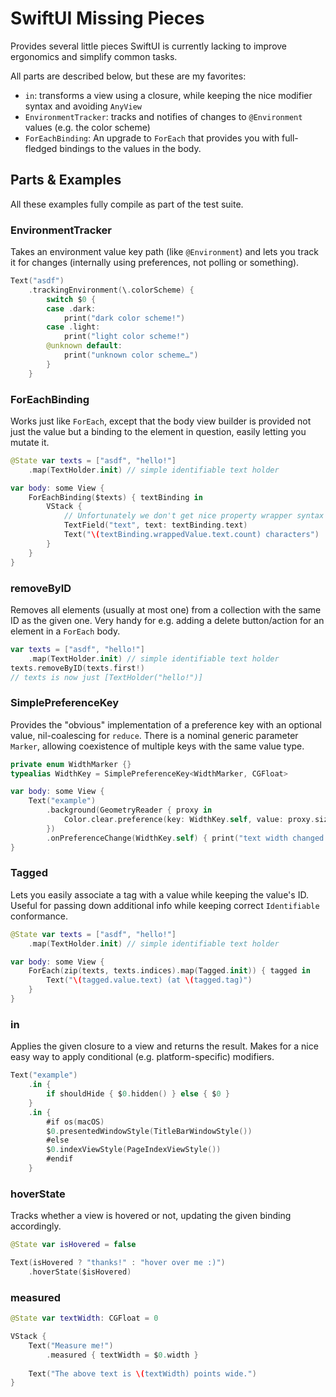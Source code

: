 # SwiftUI Missing Pieces

Provides several little pieces SwiftUI is currently lacking to improve ergonomics and simplify common tasks.

All parts are described below, but these are my favorites:

- `in`: transforms a view using a closure, while keeping the nice modifier syntax and avoiding `AnyView`
- `EnvironmentTracker`: tracks and notifies of changes to `@Environment` values (e.g. the color scheme)
- `ForEachBinding`: An upgrade to `ForEach` that provides you with full-fledged bindings to the values in the body.

## Parts & Examples

All these examples fully compile as part of the test suite.

### EnvironmentTracker

Takes an environment value key path (like `@Environment`) and lets you track it for changes (internally using preferences, not polling or something).

```swift
Text("asdf")
	.trackingEnvironment(\.colorScheme) {
		switch $0 {
		case .dark:
			print("dark color scheme!")
		case .light:
			print("light color scheme!")
		@unknown default:
			print("unknown color scheme…")
		}
	}
```

### ForEachBinding

Works just like `ForEach`, except that the body view builder is provided not just the value but a binding to the element in question, easily letting you mutate it.

```swift
@State var texts = ["asdf", "hello!"]
	.map(TextHolder.init) // simple identifiable text holder

var body: some View {
	ForEachBinding($texts) { textBinding in
		VStack {
			// Unfortunately we don't get nice property wrapper syntax sugar, but it works just fine.
			TextField("text", text: textBinding.text)
			Text("\(textBinding.wrappedValue.text.count) characters")
		}
	}
}
```

### removeByID

Removes all elements (usually at most one) from a collection with the same ID as the given one. Very handy for e.g. adding a delete button/action for an element in a `ForEach` body.

```swift
var texts = ["asdf", "hello!"]
	.map(TextHolder.init) // simple identifiable text holder
texts.removeByID(texts.first!)
// texts is now just [TextHolder("hello!")]
```

### SimplePreferenceKey

Provides the "obvious" implementation of a preference key with an optional value, nil-coalescing for `reduce`. There is a nominal generic parameter `Marker`, allowing coexistence of multiple keys with the same value type.

```swift
private enum WidthMarker {}
typealias WidthKey = SimplePreferenceKey<WidthMarker, CGFloat>

var body: some View {
	Text("example")
		.background(GeometryReader { proxy in
			Color.clear.preference(key: WidthKey.self, value: proxy.size.width)
		})
		.onPreferenceChange(WidthKey.self) { print("text width changed to \($0!)!") }
}
```

### Tagged

Lets you easily associate a tag with a value while keeping the value's ID. Useful for passing down additional info while keeping correct `Identifiable` conformance.

```swift
@State var texts = ["asdf", "hello!"]
	.map(TextHolder.init) // simple identifiable text holder

var body: some View {
	ForEach(zip(texts, texts.indices).map(Tagged.init)) { tagged in
		Text("\(tagged.value.text) (at \(tagged.tag)")
	}
}
```

### in

Applies the given closure to a view and returns the result. Makes for a nice easy way to apply conditional (e.g. platform-specific) modifiers.

```swift
Text("example")
	.in {
		if shouldHide { $0.hidden() } else { $0 }
	}
	.in {
		#if os(macOS)
		$0.presentedWindowStyle(TitleBarWindowStyle())
		#else
		$0.indexViewStyle(PageIndexViewStyle())
		#endif
	}
```

### hoverState

Tracks whether a view is hovered or not, updating the given binding accordingly.

```swift
@State var isHovered = false

Text(isHovered ? "thanks!" : "hover over me :)")
	.hoverState($isHovered)
```

### measured

```swift
@State var textWidth: CGFloat = 0

VStack {
	Text("Measure me!")
		.measured { textWidth = $0.width }
	
	Text("The above text is \(textWidth) points wide.")
}
```

